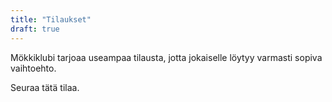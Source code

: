 ```yaml
---
title: "Tilaukset"
draft: true
---
```

Mökkiklubi tarjoaa useampaa tilausta, jotta jokaiselle löytyy varmasti sopiva vaihtoehto.

Seuraa tätä tilaa.
